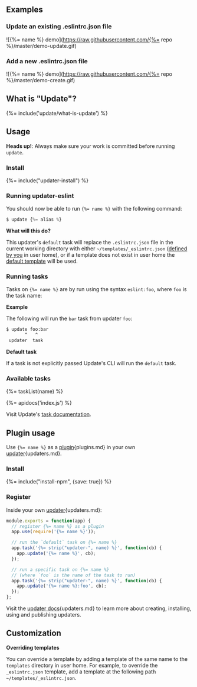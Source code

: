 ## Examples

### Update an existing .eslintrc.json file

![{%= name %} demo](https://raw.githubusercontent.com/{%= repo %}/master/demo-update.gif)

### Add a new .eslintrc.json file

![{%= name %} demo](https://raw.githubusercontent.com/{%= repo %}/master/demo-create.gif)

## What is "Update"?
{%= include('update/what-is-update') %}

## Usage

**Heads up!**: Always make sure your work is committed before running `update`.

### Install
{%= include("updater-install") %}

### Running updater-eslint

You should now be able to run `{%= name %}` with the following command:

```js
$ update {%= alias %}
```

**What will this do?**

This updater's `default` task will replace the `.eslintrc.json` file in the current working directory with either `~/templates/_eslintrc.json` ([defined by you](#customization) in user home), or if a template does not exist in user home the [default template](templates/_eslintrc.json) will be used.

### Running tasks

Tasks on `{%= name %}` are by run using the syntax `eslint:foo`, where `foo` is the task name:

**Example**

The following will run the `bar` task from updater `foo`:

```sh
$ update foo:bar
       ^   ^
 updater  task
```

**Default task**

If a task is not explicitly passed Update's CLI will run the `default` task.

### Available tasks

{%= taskList(name) %}

{%= apidocs('index.js') %}

Visit Update's [task documentation](https://github.com/update/update/blob/master/docs/tasks.md).

## Plugin usage

Use `{%= name %}` as a [plugin][docs]{plugins.md} in your own [updater][docs]{updaters.md}.

### Install

{%= include("install-npm", {save: true}) %}

### Register

Inside your own [updater][docs]{updaters.md}:

```js
module.exports = function(app) {
  // register {%= name %} as a plugin
  app.use(require('{%= name %}'));

  // run the `default` task on {%= name %}
  app.task('{%= strip("updater-", name) %}', function(cb) {
    app.update('{%= name %}', cb);
  });

  // run a specific task on {%= name %} 
  // (where `foo` is the name of the task to run)
  app.task('{%= strip("updater-", name) %}', function(cb) {
    app.update('{%= name %}:foo', cb);
  });
};
```

Visit the [updater docs][docs]{updaters.md} to learn more about creating, installing, using and publishing updaters.

## Customization

**Overriding templates**

You can override a template by adding a template of the same name to the `templates` directory in user home. For example, to override the `_eslintrc.json` template, add a template at the following path `~/templates/_eslintrc.json`.

[docs]: https://github.com/update/update/blob/master/docs/
